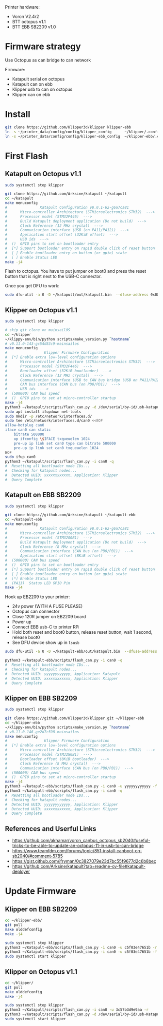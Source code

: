 
Printer hardware:
- Voron V2.4r2
- BTT octopus v1.1
- BTT EBB SB2209 v1.0



# Firmware strategy

Use Octopus as can bridge to can network

Firmware:
- Katapult serial on octopus
- Katapult can on ebb
- Klipper usb to can on octopus
- Klipper can on ebb


# Install
```sh
git clone https://github.com/Klipper3d/klipper klipper-ebb
ln -s ~/printer_data/config/config/klipper_config      ~/klipper/.config
ln -s ~/printer_data/config/config/klipper-ebb_config  ~/klipper-ebb/.config
```



# First Flash

## Katapult on Octopus v1.1

```sh
sudo systemctl stop klipper

git clone https://github.com/Arksine/katapult ~/katapult
cd ~/katapult
make menuconfig
#               Katapult Configuration v0.0.1-62-g6a7ca81
#      Micro-controller Architecture (STMicroelectronics STM32)  --->
#      Processor model (STM32F446)  --->
#      Build Katapult deployment application (Do not build)  --->
#      Clock Reference (12 MHz crystal)  --->
#      Communication interface (USB (on PA11/PA12))  --->
#      Application start offset (32KiB offset)  --->
#      USB ids  --->
#  ()  GPIO pins to set on bootloader entry
#  [*] Support bootloader entry on rapid double click of reset button
#  [ ] Enable bootloader entry on button (or gpio) state
#  [ ] Enable Status LED
make -j4
```

Flash to octopus. You have to put jumper on boot0 and press the reset button that is right next to the USB-C connector.

Once you get DFU to work:
```sh
sudo dfu-util -a 0 -D ~/katapult/out/katapult.bin  --dfuse-address 0x08000000:force:mass-erase:leave -d 0483:df11
```

## Klipper on Octopus v1.1

```sh
sudo systemctl stop klipper

# skip git clone on mainsailOS
cd ~/klipper
~/klippy-env/bin/python scripts/make_version.py `hostname`
# v0.11.0-143-gc54d83c9-mainsailos
make menuconfig
#                 Klipper Firmware Configuration
#  [*] Enable extra low-level configuration options
#      Micro-controller Architecture (STMicroelectronics STM32)  --->
#      Processor model (STM32F446)  --->
#      Bootloader offset (32KiB bootloader)  --->
#      Clock Reference (12 MHz crystal)  --->
#      Communication interface (USB to CAN bus bridge (USB on PA11/PA12))  --->
#      CAN bus interface (CAN bus (on PD0/PD1))  --->
#      USB ids  --->
#  (500000) CAN bus speed
#  ()  GPIO pins to set at micro-controller startup
make -j4
python3 ~/katapult/scripts/flash_can.py -d /dev/serial/by-id/usb-katapult_stm32f446xx* -f ~/klipper/out/klipper.bin
sudo apt install ifupdown net-tools
sudo mkdir -p /etc/network/interfaces.d/
sudo tee /etc/network/interfaces.d/can0 <<EOF
allow-hotplug can0
iface can0 can static
    bitrate 500000
    up ifconfig \$IFACE txqueuelen 1024
    pre-up ip link set can0 type can bitrate 500000
    pre-up ip link set can0 txqueuelen 1024
EOF
sudo ifup can0
python3 ~/katapult/scripts/flash_can.py -i can0 -q
#  Resetting all bootloader node IDs...
#  Checking for katapult nodes...
#  Detected UUID: xxxxxxxxxxxx, Application: Klipper
#  Query Complete
```

## Katapult on EBB SB2209

```sh
sudo systemctl stop klipper

git clone https://github.com/Arksine/katapult ~/katapult-ebb
cd ~/katapult-ebb
make menuconfig
#               Katapult Configuration v0.0.1-62-g6a7ca81
#      Micro-controller Architecture (STMicroelectronics STM32)  --->
#      Processor model (STM32G0B1)  --->
#      Build Katapult deployment application (Do not build)  --->
#      Clock Reference (8 MHz crystal)  --->
#      Communication interface (CAN bus (on PB0/PB1))  --->
#      Application start offset (8KiB offset)  --->
#  (500000) CAN bus speed
#  ()  GPIO pins to set on bootloader entry
#  [*] Support bootloader entry on rapid double click of reset button
#  [ ] Enable bootloader entry on button (or gpio) state
#  [*] Enable Status LED
#  (PA13)  Status LED GPIO Pin
make -j4
```

Hook up EB2209 to your printer:
- 24v power (WITH A FUSE PLEASE)
- Octopus can connector
- Close 120R jumper on EB2209 board
- Power up
- Connect EBB usb-C to printer RPi
- Hold both reset and boot0 button, release reset button, wait 1 second, release boot0
- See DFU device show up in `lsusb`

```sh
sudo dfu-util -a 0 -D ~/katapult-ebb/out/katapult.bin  --dfuse-address 0x08000000:force:mass-erase:leave -d 0483:df11

python3 ~/katapult-ebb/scripts/flash_can.py -i can0 -q
#  Resetting all bootloader node IDs...
#  Checking for katapult nodes...
#  Detected UUID: yyyyyyyyyyyy, Application: Katapult
#  Detected UUID: xxxxxxxxxxxx, Application: Klipper
#  Query Complete
```


## Klipper on EBB SB2209

```sh
sudo systemctl stop klipper

git clone https://github.com/Klipper3d/klipper.git ~/klipper-ebb
cd ~/klipper-ebb
~/klippy-env/bin/python scripts/make_version.py `hostname`
# v0.11.0-146-ge2d7c598-mainsailos
make menuconfig
#                 Klipper Firmware Configuration
#  [*] Enable extra low-level configuration options
#      Micro-controller Architecture (STMicroelectronics STM32)  --->
#      Processor model (STM32G0B1)  --->
#      Bootloader offset (8KiB bootloader)  --->
#      Clock Reference (8 MHz crystal)  --->
#      Communication interface (CAN bus (on PB0/PB1))  --->
#  (500000) CAN bus speed
#  ()  GPIO pins to set at micro-controller startup
make -j4
python3 ~/katapult-ebb/scripts/flash_can.py -i can0 -u yyyyyyyyyyyy -f ~/klipper-ebb/out/klipper.bin
python3 ~/katapult-ebb/scripts/flash_can.py -i can0 -q
#  Resetting all bootloader node IDs...
#  Checking for katapult nodes...
#  Detected UUID: yyyyyyyyyyyy, Application: Klipper
#  Detected UUID: xxxxxxxxxxxx, Application: Klipper
#  Query Complete
```

## References and Userful Links

- https://github.com/akhamar/voron_canbus_octopus_sb2040#useful-tricks-to-be-able-to-update-an-octopus-11-in-usb-to-can-bridge
- https://www.teamfdm.com/forums/topic/851-install-canboot-on-sb2040/#comment-5785
- https://gist.github.com/jfryman/0c3827079e23d7bc55f9677d2c6b8bec
- https://github.com/Arksine/katapult?tab=readme-ov-file#katapult-deployer


# Update Firmware

## Klipper on EBB SB2209

```sh
cd ~/klipper-ebb/
git pull
make olddefconfig
make -j4

sudo systemctl stop klipper
python3 ~/Katapult-ebb/scripts/flash_can.py -i can0 -u c5f03e47651b -r
python3 ~/Katapult-ebb/scripts/flash_can.py -i can0 -u c5f03e47651b -f ~/klipper-ebb/out/klipper.bin
sudo systemctl start klipper
```

## Klipper on Octopus v1.1

```sh
cd ~/klipper/
git pull
make olddefconfig
make -j4

sudo systemctl stop klipper
python3 ~/Katapult/scripts/flash_can.py -i can0 -u 3c57b3d9e9aa -r
python3 ~/Katapult/scripts/flash_can.py -d /dev/serial/by-id/usb-Katapult_stm32f446xx* -f ~/klipper/out/klipper.bin
sudo systemctl start klipper
```



